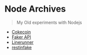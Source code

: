 # Node Archives

> My Old experiments with Nodejs

- [Cokecoin](/cokecoin/README.md)
- [Faker API](/fakerapi/README.md)
- [Linerunner](/linerunner/README.md)
- [restinfake](/restinfake/README.md)
